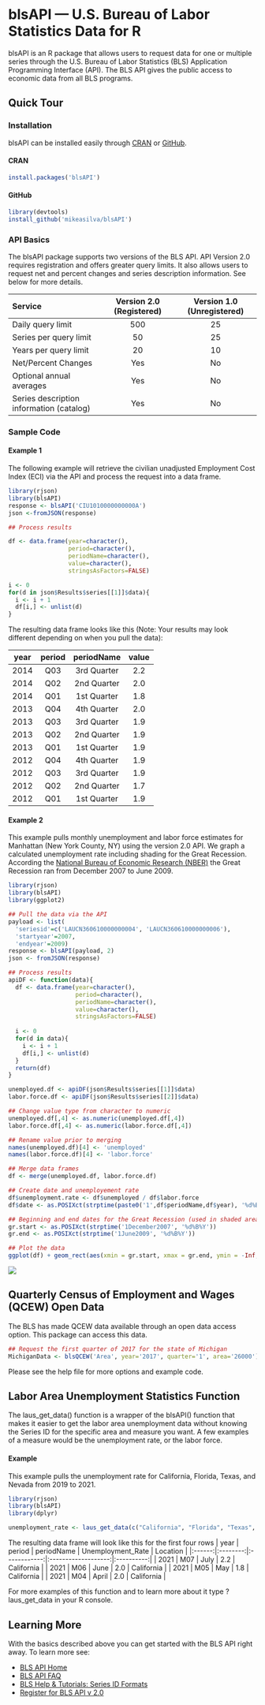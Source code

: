 # blsAPI — U.S. Bureau of Labor Statistics Data for R  


blsAPI is an R package that allows users to request data for one or multiple series through the U.S. Bureau of Labor Statistics (BLS) Application Programming Interface (API).  The BLS API gives the public access to economic data from all BLS programs. 

## Quick Tour 

### Installation  
blsAPI can be installed easily through [CRAN](https://cran.r-project.org/package=blsAPI) or [GitHub](https://github.com/mikeasilva/blsAPI).    

#### CRAN  

```r
install.packages('blsAPI')
```

#### GitHub  

```r
library(devtools)
install_github('mikeasilva/blsAPI')
```

### API Basics  
The blsAPI package supports two versions of the BLS API.  API Version 2.0 requires registration and offers greater query limits. It also allows users to request net and percent changes and series description information. See below for more details.

| Service                                  |  Version 2.0 (Registered)  |  Version 1.0 (Unregistered)  |
|:-----------------------------------------|:--------------------------:|:----------------------------:|
| Daily query limit                        |            500             |              25              |
| Series per query limit                   |             50             |              25              |
| Years per query limit                    |             20             |              10              |
| Net/Percent Changes                      |            Yes             |              No              |
| Optional annual averages                 |            Yes             |              No              |
| Series description information (catalog) |            Yes             |              No              |

### Sample Code

#### Example 1
The following example will retrieve the civilian unadjusted Employment Cost Index (ECI) via the API and process the request into a data frame.


```r
library(rjson)
library(blsAPI)
response <- blsAPI('CIU1010000000000A')
json <-fromJSON(response)

## Process results

df <- data.frame(year=character(),
                 period=character(), 
                 periodName=character(),
                 value=character(),
                 stringsAsFactors=FALSE) 

i <- 0
for(d in json$Results$series[[1]]$data){
  i <- i + 1
  df[i,] <- unlist(d)
}
```

The resulting data frame looks like this (Note: Your results may look different depending on when you pull the data):  


|  year  |  period  |  periodName  |  value  |
|:------:|:--------:|:------------:|:-------:|
|  2014  |   Q03    | 3rd Quarter  |   2.2   |
|  2014  |   Q02    | 2nd Quarter  |   2.0   |
|  2014  |   Q01    | 1st Quarter  |   1.8   |
|  2013  |   Q04    | 4th Quarter  |   2.0   |
|  2013  |   Q03    | 3rd Quarter  |   1.9   |
|  2013  |   Q02    | 2nd Quarter  |   1.9   |
|  2013  |   Q01    | 1st Quarter  |   1.9   |
|  2012  |   Q04    | 4th Quarter  |   1.9   |
|  2012  |   Q03    | 3rd Quarter  |   1.9   |
|  2012  |   Q02    | 2nd Quarter  |   1.7   |
|  2012  |   Q01    | 1st Quarter  |   1.9   |

#### Example 2
This example pulls monthly unemployment and labor force estimates for Manhattan (New York County, NY) using the version 2.0 API.  We graph a calculated unemployment rate including shading for the Great Recession.  According the [National Bureau of Economic Research (NBER)](http://www.nber.org/cycles.html) the Great Recession ran from December 2007 to June 2009.


```r
library(rjson)
library(blsAPI)
library(ggplot2)

## Pull the data via the API
payload <- list(
  'seriesid'=c('LAUCN360610000000004', 'LAUCN360610000000006'),
  'startyear'=2007,
  'endyear'=2009)
response <- blsAPI(payload, 2)
json <- fromJSON(response)

## Process results
apiDF <- function(data){
  df <- data.frame(year=character(),
                   period=character(),
                   periodName=character(),
                   value=character(),
                   stringsAsFactors=FALSE)
  
  i <- 0
  for(d in data){
    i <- i + 1
    df[i,] <- unlist(d)
  }
  return(df)
}

unemployed.df <- apiDF(json$Results$series[[1]]$data)
labor.force.df <- apiDF(json$Results$series[[2]]$data)

## Change value type from character to numeric
unemployed.df[,4] <- as.numeric(unemployed.df[,4])
labor.force.df[,4] <- as.numeric(labor.force.df[,4])

## Rename value prior to merging
names(unemployed.df)[4] <- 'unemployed'
names(labor.force.df)[4] <- 'labor.force'

## Merge data frames
df <- merge(unemployed.df, labor.force.df)

## Create date and unemployement rate
df$unemployment.rate <- df$unemployed / df$labor.force
df$date <- as.POSIXct(strptime(paste0('1',df$periodName,df$year), '%d%B%Y'))

## Beginning and end dates for the Great Recession (used in shaded area)
gr.start <- as.POSIXct(strptime('1December2007', '%d%B%Y'))
gr.end <- as.POSIXct(strptime('1June2009', '%d%B%Y'))

## Plot the data
ggplot(df) + geom_rect(aes(xmin = gr.start, xmax = gr.end, ymin = -Inf, ymax = Inf), alpha = 0.4, fill="#DDDDDD") + geom_line(aes(date, unemployment.rate*100)) + ylab('Percent of labor force')  + xlab('Great Recession shaded in gray') + ggtitle('Unemployment Rate for Manhattan, NY (Jan 2007 to Dec 2010)') + theme_bw()
```

![](https://github.com/mikeasilva/blsAPI/blob/master/figure/unnamed-chunk-8-1.png) 

## Quarterly Census of Employment and Wages (QCEW) Open Data
The BLS has made QCEW data available through an open data access option.  This package can access this data.

```r
## Request the first quarter of 2017 for the state of Michigan
MichiganData <- blsQCEW('Area', year='2017', quarter='1', area='26000')
```

Please see the help file for more options and example code.

## Labor Area Unemployment Statistics Function
The laus_get_data() function is a wrapper of the blsAPI() function that makes it easier to get the labor area unemployment data without knowing the Series ID for the specific area and measure you want. A few examples of a measure would be the unemployment rate, or the labor force. 

#### Example
This example pulls the unemployment rate for California, Florida, Texas, and Nevada from 2019 to 2021.

```r
library(rjson)
library(blsAPI)
library(dplyr)

unemployment_rate <- laus_get_data(c("California", "Florida", "Texas", "Nevada"), "unemployment rate", 2019, 2021)
```

The resulting data frame will look like this for the first four rows
|  year  |  period  |  periodName  |  Unemployment_Rate  | Location   |
|:------:|:--------:|:------------:|:-------------------:|:----------:|
|  2021  |   M07    | July         |   2.2               | California |
|  2021  |   M06    | June         |   2.0               | California |
|  2021  |   M05    | May          |   1.8               | California |
|  2021  |   M04    | April        |   2.0               | California |

For more examples of this function and to learn more about it type ?laus_get_data in your R console. 

## Learning More
With the basics described above you can get started with the BLS API right away. To learn more see:  

* [BLS API Home](http://www.bls.gov/developers/)
* [BLS API FAQ](http://www.bls.gov/developers/api_faqs.htm) 
* [BLS Help & Tutorials: Series ID Formats](http://www.bls.gov/help/hlpforma.htm)  
* [Register for BLS API v 2.0](http://data.bls.gov/registrationEngine/)  
